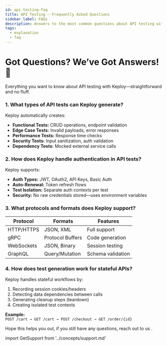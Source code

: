 ```yaml
---
id: api-testing-faq
title: API Testing – Frequently Asked Questions
sidebar_label: FAQs
description: Answers to the most common questions about API testing with Keploy.
tags:
  - explanation
  - faq
---
```


# Got Questions? We’ve Got Answers! 🚀

Everything you want to know about API testing with Keploy—straightforward and no fluff.

### 1. What types of API tests can Keploy generate?

Keploy automatically creates:

- **Functional Tests:** CRUD operations, endpoint validation
- **Edge Case Tests:** Invalid payloads, error responses
- **Performance Tests:** Response time checks
- **Security Tests:** Input sanitization, auth validation
- **Dependency Tests:** Mocked external service calls

### 2. How does Keploy handle authentication in API tests?

Keploy supports:

- **Auth Types:** JWT, OAuth2, API Keys, Basic Auth
- **Auto-Renewal:** Token refresh flows
- **Test Isolation:** Separate auth contexts per test
- **Security:** No raw credentials stored—uses environment variables

### 3. What protocols and formats does Keploy support?

| Protocol   | Formats          | Features          |
| ---------- | ---------------- | ----------------- |
| HTTP/HTTPS | JSON, XML        | Full support      |
| gRPC       | Protocol Buffers | Code generation   |
| WebSockets | JSON, Binary     | Session testing   |
| GraphQL    | Query/Mutation   | Schema validation |

### 4. How does test generation work for stateful APIs?

Keploy handles stateful workflows by:

1. Recording session cookies/headers
2. Detecting data dependencies between calls
3. Generating cleanup steps (teardown)
4. Creating isolated test contexts

**Example:**  
`POST /cart → GET /cart → POST /checkout → GET /order/{id}`

Hope this helps you out, if you still have any questions, reach out to us .

import GetSupport from '../concepts/support.md'

<GetSupport/>
